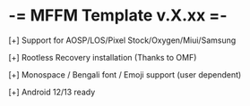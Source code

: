 # -= MFFM Template v.X.xx =-

[+] Support for AOSP/LOS/Pixel Stock/Oxygen/Miui/Samsung

[+] Rootless Recovery installation (Thanks to OMF)

[+] Monospace / Bengali font / Emoji support (user dependent)

[+] Android 12/13 ready
